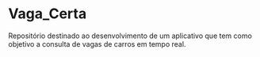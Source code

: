 # Vaga_Certa
Repositório destinado ao desenvolvimento de um aplicativo que tem como objetivo a consulta de vagas de carros em tempo real.
